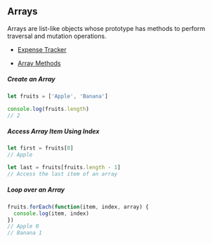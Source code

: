 ## Arrays

Arrays are list-like objects whose prototype has methods to perform traversal and mutation operations.

* [Expense Tracker](expense-tracker.md)

* [Array Methods](./arrays/arr-methods.md)

##### Create an Array
```javascript
let fruits = ['Apple', 'Banana']

console.log(fruits.length)
// 2
```

##### Access Array Item Using Index
```javascript
let first = fruits[0]
// Apple

let last = fruits[fruits.length - 1]
// Access the last item of an array
```

##### Loop over an Array
```javascript
fruits.forEach(function(item, index, array) {
  console.log(item, index)
})
// Apple 0
// Banana 1
```




